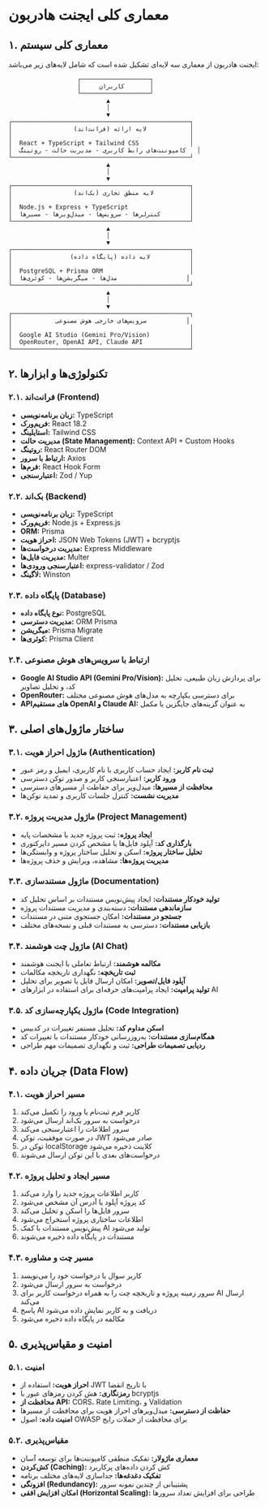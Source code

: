 # معماری کلی ایجنت هادربون

## ۱. معماری کلی سیستم

ایجنت هادربون از معماری سه لایه‌ای تشکیل شده است که شامل لایه‌های زیر می‌باشد:

```
                   ┌───────────────────┐
                   │     کاربران       │
                   └───────────────────┘
                           ▲
                           │
                           ▼
┌─────────────────────────────────────────────────┐
│                 لایه ارائه (فرانت‌اند)            │
│                                                 │
│  React + TypeScript + Tailwind CSS              │
│  کامپوننت‌های رابط کاربری - مدیریت حالت - روتینگ   │
└─────────────────────────────────────────────────┘
                           ▲
                           │
                           ▼
┌─────────────────────────────────────────────────┐
│                 لایه منطق تجاری (بک‌اند)          │
│                                                 │
│  Node.js + Express + TypeScript                 │
│  کنترلرها - سرویس‌ها - میدل‌ویرها - مسیرها        │
└─────────────────────────────────────────────────┘
                           ▲
                           │
                           ▼
┌─────────────────────────────────────────────────┐
│                لایه داده (پایگاه داده)           │
│                                                 │
│  PostgreSQL + Prisma ORM                        │
│  مدل‌ها - میگریشن‌ها - کوئری‌ها                   │
└─────────────────────────────────────────────────┘
                           ▲
                           │
                           ▼
┌─────────────────────────────────────────────────┐
│            سرویس‌های خارجی هوش مصنوعی           │
│                                                 │
│  Google AI Studio (Gemini Pro/Vision)           │
│  OpenRouter, OpenAI API, Claude API             │
└─────────────────────────────────────────────────┘
```

## ۲. تکنولوژی‌ها و ابزارها

### ۲.۱. فرانت‌اند (Frontend)
*   **زبان برنامه‌نویسی:** TypeScript
*   **فریم‌ورک:** React 18.2
*   **استایلینگ:** Tailwind CSS
*   **مدیریت حالت (State Management):** Context API + Custom Hooks
*   **روتینگ:** React Router DOM
*   **ارتباط با سرور:** Axios
*   **فرم‌ها:** React Hook Form
*   **اعتبارسنجی:** Zod / Yup

### ۲.۲. بک‌اند (Backend)
*   **زبان برنامه‌نویسی:** TypeScript
*   **فریم‌ورک:** Node.js + Express.js
*   **ORM:** Prisma
*   **احراز هویت:** JSON Web Tokens (JWT) + bcryptjs
*   **مدیریت درخواست‌ها:** Express Middleware
*   **مدیریت فایل‌ها:** Multer
*   **اعتبارسنجی ورودی‌ها:** express-validator / Zod
*   **لاگینگ:** Winston

### ۲.۳. پایگاه داده (Database)
*   **نوع پایگاه داده:** PostgreSQL
*   **مدیریت دسترسی:** ORM Prisma
*   **میگریشن:** Prisma Migrate
*   **کوئری‌ها:** Prisma Client

### ۲.۴. ارتباط با سرویس‌های هوش مصنوعی
*   **Google AI Studio API (Gemini Pro/Vision):** برای پردازش زبان طبیعی، تحلیل کد، و تحلیل تصاویر
*   **OpenRouter:** برای دسترسی یکپارچه به مدل‌های هوش مصنوعی مختلف
*   **APIهای مستقیم OpenAI و Claude AI:** به عنوان گزینه‌های جایگزین یا مکمل

## ۳. ساختار ماژول‌های اصلی

### ۳.۱. ماژول احراز هویت (Authentication)
*   **ثبت نام کاربر:** ایجاد حساب کاربری با نام کاربری، ایمیل و رمز عبور
*   **ورود کاربر:** اعتبارسنجی کاربر و صدور توکن دسترسی
*   **محافظت از مسیرها:** میدل‌ویر برای حفاظت از مسیرهای دسترسی
*   **مدیریت نشست:** کنترل جلسات کاربری و تمدید توکن‌ها

### ۳.۲. ماژول مدیریت پروژه (Project Management)
*   **ایجاد پروژه:** ثبت پروژه جدید با مشخصات پایه
*   **بارگذاری کد:** آپلود فایل‌ها یا مشخص کردن مسیر دایرکتوری
*   **تحلیل ساختار پروژه:** اسکن و تحلیل ساختار پروژه و وابستگی‌ها
*   **مدیریت پروژه‌ها:** مشاهده، ویرایش و حذف پروژه‌ها

### ۳.۳. ماژول مستندسازی (Documentation)
*   **تولید خودکار مستندات:** ایجاد پیش‌نویس مستندات بر اساس تحلیل کد
*   **سازماندهی مستندات:** دسته‌بندی و مدیریت مستندات پروژه
*   **جستجو در مستندات:** امکان جستجوی متنی در مستندات
*   **بازیابی مستندات:** دسترسی به مستندات قبلی و نسخه‌های مختلف

### ۳.۴. ماژول چت هوشمند (AI Chat)
*   **مکالمه هوشمند:** ارتباط تعاملی با ایجنت هوشمند
*   **ثبت تاریخچه:** نگهداری تاریخچه مکالمات
*   **آپلود فایل/تصویر:** امکان ارسال فایل یا تصویر برای تحلیل
*   **تولید پرامپت:** ایجاد پرامپت‌های حرفه‌ای برای استفاده در ابزارهای AI

### ۳.۵. ماژول یکپارچه‌سازی کد (Code Integration)
*   **اسکن مداوم کد:** تحلیل مستمر تغییرات در کدبیس
*   **همگام‌سازی مستندات:** به‌روزرسانی خودکار مستندات با تغییرات کد
*   **ردیابی تصمیمات طراحی:** ثبت و نگهداری تصمیمات مهم طراحی

## ۴. جریان داده (Data Flow)

### ۴.۱. مسیر احراز هویت
1. کاربر فرم ثبت‌نام یا ورود را تکمیل می‌کند
2. درخواست به سرور بک‌اند ارسال می‌شود
3. سرور اطلاعات را اعتبارسنجی می‌کند
4. در صورت موفقیت، توکن JWT صادر می‌شود
5. توکن در localStorage کلاینت ذخیره می‌شود
6. درخواست‌های بعدی با این توکن ارسال می‌شوند

### ۴.۲. مسیر ایجاد و تحلیل پروژه
1. کاربر اطلاعات پروژه جدید را وارد می‌کند
2. کد پروژه آپلود یا آدرس آن مشخص می‌شود
3. سرور فایل‌ها را اسکن و تحلیل می‌کند
4. اطلاعات ساختاری پروژه استخراج می‌شود
5. پیش‌نویس مستندات با کمک AI تولید می‌شود
6. مستندات در پایگاه داده ذخیره می‌شوند

### ۴.۳. مسیر چت و مشاوره
1. کاربر سوال یا درخواست خود را می‌نویسد
2. درخواست به سرور ارسال می‌شود
3. سرور زمینه پروژه و تاریخچه چت را به همراه درخواست کاربر برای AI ارسال می‌کند
4. پاسخ AI دریافت و به کاربر نمایش داده می‌شود
5. مکالمه در پایگاه داده ذخیره می‌شود

## ۵. امنیت و مقیاس‌پذیری

### ۵.۱. امنیت
*   **احراز هویت:** استفاده از JWT با تاریخ انقضا
*   **رمزنگاری:** هش کردن رمزهای عبور با bcryptjs
*   **محافظت از API:** CORS، Rate Limiting، و Validation
*   **حفاظت از دسترسی:** میدل‌ویرهای احراز هویت برای محافظت از مسیرها
*   **امنیت داده:** اصول OWASP برای محافظت از حملات رایج

### ۵.۲. مقیاس‌پذیری
*   **معماری ماژولار:** تفکیک منطقی کامپوننت‌ها برای توسعه آسان
*   **کش‌کردن (Caching):** کش کردن داده‌های پرکاربرد
*   **تفکیک دغدغه‌ها:** جداسازی لایه‌های مختلف برنامه
*   **افزونگی (Redundancy):** پشتیبانی از چندین نمونه سرور
*   **امکان افزایش افقی (Horizontal Scaling):** طراحی برای افزایش تعداد سرورها 